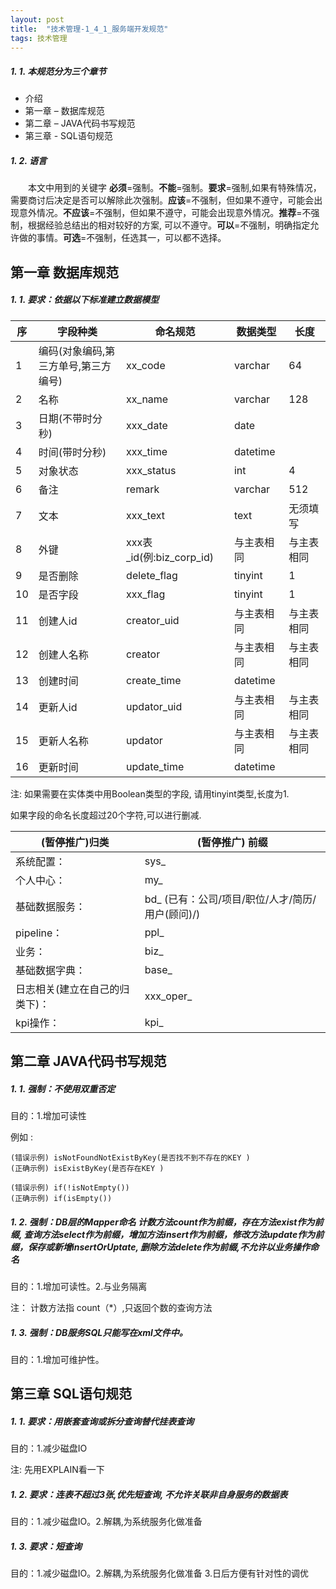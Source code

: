 ```yaml
---
layout: post
title:  "技术管理-1_4_1_服务端开发规范"
tags: 技术管理
---
```


##### 1. 1. 本规范分为三个章节
- 介绍
- 第一章 – 数据库规范
- 第二章 – JAVA代码书写规范
- 第三章 - SQL语句规范

##### 1. 2. 语言

　　本文中用到的关键字 **必须**=强制。**不能**=强制。**要求**=强制,如果有特殊情况，需要商讨后决定是否可以解除此次强制。**应该**=不强制，但如果不遵守，可能会出现意外情况。**不应该**=不强制，但如果不遵守，可能会出现意外情况。**推荐**=不强制，根据经验总结出的相对较好的方案, 可以不遵守。**可以**=不强制，明确指定允许做的事情。**可选**=不强制，任选其一，可以都不选择。


## 第一章 数据库规范
##### 1. 1. 要求：依据以下标准建立数据模型

|序   | 字段种类  |命名规范|数据类型|长度|
| ------ | ------ | ----- | ----- | ------- |
| 1  |  编码(对象编码,第三方单号,第三方编号) | xx_code| varchar|64|
| 2  |  名称 | xx_name| varchar|128|
|  3 |  日期(不带时分秒) |xxx_date| date||
|  4 |  时间(带时分秒) |xxx_time|datetime||
|  5 |  对象状态 |xxx_status|int|4|
|  6 |  备注 |remark|varchar|512|
|  7 |  文本 |xxx_text|text|无须填写|
|  8 |  外键 |xxx表\_id(例:biz_corp_id)|与主表相同|与主表相同|
|  9 |  是否删除 |delete_flag|tinyint|1|
|  10 |  是否字段 | xxx\_flag|tinyint|1|
|  11 |  创建人id | creator_uid |与主表相同|与主表相同|
|  12 |  创建人名称 | creator|与主表相同|与主表相同|
|  13 |  创建时间 | create_time|datetime||
|  14 |  更新人id | updator_uid|与主表相同|与主表相同|
|  15 |  更新人名称 | updator|与主表相同|与主表相同|
|  16 |  更新时间 | update_time|datetime||
 
注: 如果需要在实体类中用Boolean类型的字段, 请用tinyint类型,长度为1.

如果字段的命名长度超过20个字符,可以进行删减.


 
 
| (暂停推广)归类| (暂停推广) 前缀| 
| ----- | ------- |
| 系统配置：| sys_| 
| 个人中心：| my_| 
| 基础数据服务：| bd_     (已有：公司/项目/职位/人才/简历/用户(顾问)/)| 
| pipeline：| ppl_| 
| 业务：| biz_| 
| 基础数据字典：| base_| 
| 日志相关(建立在自己的归类下)：| xxx_oper_| 
| kpi操作：| kpi_| 
 

## 第二章 JAVA代码书写规范
##### 1. 1. 强制：不使用双重否定

目的：1.增加可读性

例如 : 

	(错误示例) isNotFoundNotExistByKey(是否找不到不存在的KEY ) 
	(正确示例) isExistByKey(是否存在KEY )

	(错误示例) if(!isNotEmpty())
	(正确示例) if(isEmpty())


##### 1. 2. 强制：DB层的Mapper命名 计数方法count作为前缀，存在方法exist作为前缀, 查询方法select作为前缀，增加方法insert作为前缀，修改方法update作为前缀，保存或新增insertOrUptate, 删除方法delete作为前缀,不允许以业务操作命名

目的：1.增加可读性。2.与业务隔离

注： 计数方法指 count（*）,只返回个数的查询方法

##### 1. 3. 强制：DB服务SQL只能写在xml文件中。

目的：1.增加可维护性。


## 第三章 SQL语句规范
##### 1. 1. 要求：用嵌套查询或拆分查询替代挂表查询

目的：1.减少磁盘IO

注: 先用EXPLAIN看一下

##### 1. 2. 要求：连表不超过3张,优先短查询, 不允许关联非自身服务的数据表

目的：1.减少磁盘IO。2.解耦,为系统服务化做准备

##### 1. 3. 要求：短查询

目的：1.减少磁盘IO。2.解耦,为系统服务化做准备 3.日后方便有针对性的调优

